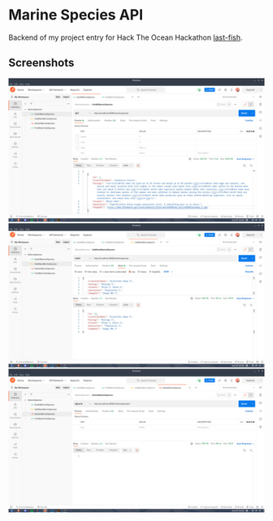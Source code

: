 # Marine Species API

Backend of my project entry for Hack The Ocean Hackathon [last-fish](https://github.com/JonathanGzzBen/last-fish).

## Screenshots 

![](screenshots/screenshot_postman1.jpeg)
![](screenshots/screenshot_postman2.jpeg)
![](screenshots/screenshot_postman3.jpeg)
